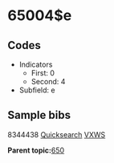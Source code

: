 # 65004$e

## Codes

-   Indicators
    -   First: 0
    -   Second: 4
-   Subfield: e

## Sample bibs

8344438 [Quicksearch](https://search.library.yale.edu/catalog/8344438) [VXWS](http://prodorbis.library.yale.edu:7014/vxws/GetHoldingsService?bibId=8344438)

**Parent topic:**[650](../../tags/650/650.md)

